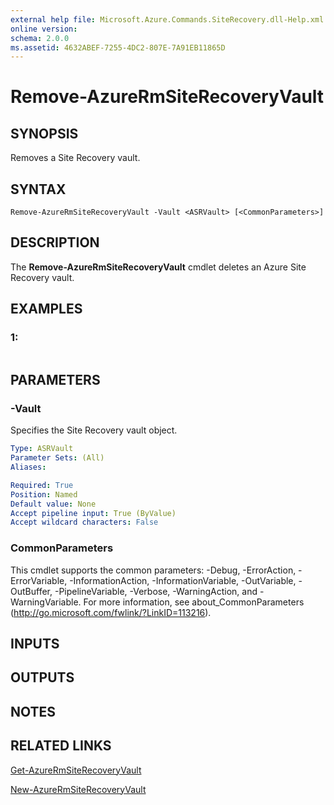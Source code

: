 ```yaml
---
external help file: Microsoft.Azure.Commands.SiteRecovery.dll-Help.xml
online version: 
schema: 2.0.0
ms.assetid: 4632ABEF-7255-4DC2-807E-7A91EB11865D
---
```


# Remove-AzureRmSiteRecoveryVault

## SYNOPSIS
Removes a Site Recovery vault.

## SYNTAX

```
Remove-AzureRmSiteRecoveryVault -Vault <ASRVault> [<CommonParameters>]
```

## DESCRIPTION
The **Remove-AzureRmSiteRecoveryVault** cmdlet deletes an Azure Site Recovery vault.

## EXAMPLES

### 1:
```

```

## PARAMETERS

### -Vault
Specifies the Site Recovery vault object.

```yaml
Type: ASRVault
Parameter Sets: (All)
Aliases: 

Required: True
Position: Named
Default value: None
Accept pipeline input: True (ByValue)
Accept wildcard characters: False
```

### CommonParameters
This cmdlet supports the common parameters: -Debug, -ErrorAction, -ErrorVariable, -InformationAction, -InformationVariable, -OutVariable, -OutBuffer, -PipelineVariable, -Verbose, -WarningAction, and -WarningVariable. For more information, see about_CommonParameters (http://go.microsoft.com/fwlink/?LinkID=113216).

## INPUTS

## OUTPUTS

## NOTES

## RELATED LINKS

[Get-AzureRmSiteRecoveryVault](./Get-AzureRmSiteRecoveryVault.md)

[New-AzureRmSiteRecoveryVault](./New-AzureRmSiteRecoveryVault.md)


